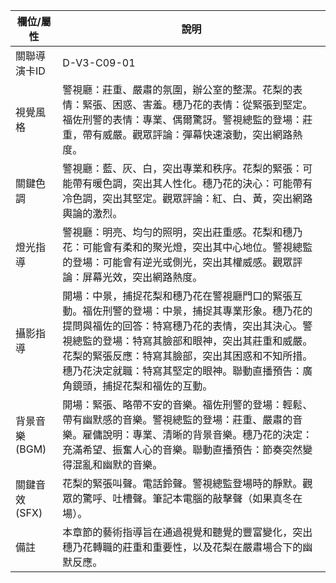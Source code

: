 | 欄位/屬性 | 說明 |
|---|---|
| 關聯導演卡ID | D-V3-C09-01 |
| 視覺風格 | 警視廳：莊重、嚴肅的氛圍，辦公室的整潔。花梨的表情：緊張、困惑、害羞。穗乃花的表情：從緊張到堅定。福佐刑警的表情：專業、偶爾驚訝。警視總監的登場：莊重，帶有威嚴。觀眾評論：彈幕快速滾動，突出網路熱度。 |
| 關鍵色調 | 警視廳：藍、灰、白，突出專業和秩序。花梨的緊張：可能帶有暖色調，突出其人性化。穗乃花的決心：可能帶有冷色調，突出其堅定。觀眾評論：紅、白、黃，突出網路輿論的激烈。 |
| 燈光指導 | 警視廳：明亮、均勻的照明，突出莊重感。花梨和穗乃花：可能會有柔和的聚光燈，突出其中心地位。警視總監的登場：可能會有逆光或側光，突出其權威感。觀眾評論：屏幕光效，突出網路熱度。 |
| 攝影指導 | 開場：中景，捕捉花梨和穗乃花在警視廳門口的緊張互動。福佐刑警的登場：中景，捕捉其專業形象。穗乃花的提問與福佐的回答：特寫穗乃花的表情，突出其決心。警視總監的登場：特寫其臉部和眼神，突出其莊重和威嚴。花梨的緊張反應：特寫其臉部，突出其困惑和不知所措。穗乃花決定就職：特寫其堅定的眼神。聯動直播預告：廣角鏡頭，捕捉花梨和福佐的互動。 |
| 背景音樂 (BGM) | 開場：緊張、略帶不安的音樂。福佐刑警的登場：輕鬆、帶有幽默感的音樂。警視總監的登場：莊重、嚴肅的音樂。雇傭說明：專業、清晰的背景音樂。穗乃花的決定：充滿希望、振奮人心的音樂。聯動直播預告：節奏突然變得混亂和幽默的音樂。 |
| 關鍵音效 (SFX) | 花梨的緊張叫聲。電話鈴聲。警視總監登場時的靜默。觀眾的驚呼、吐槽聲。筆記本電腦的敲擊聲（如果真冬在場）。 |
| 備註 | 本章節的藝術指導旨在通過視覺和聽覺的豐富變化，突出穗乃花轉職的莊重和重要性，以及花梨在嚴肅場合下的幽默反應。 |
